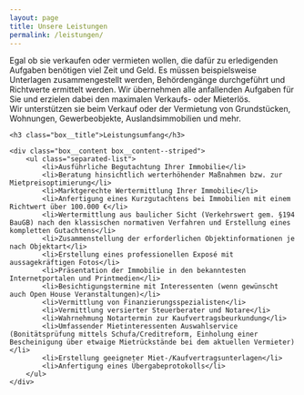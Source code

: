 ```yaml
---
layout: page
title: Unsere Leistungen
permalink: /leistungen/
---
```


Egal ob sie verkaufen oder vermieten wollen, die dafür zu erledigenden Aufgaben benötigen viel Zeit und Geld. Es müssen beispielsweise Unterlagen zusammengestellt werden, Behördengänge durchgeführt und Richtwerte ermittelt werden. Wir übernehmen alle anfallenden Aufgaben für Sie und erzielen dabei den maximalen Verkaufs- oder Mieterlös.  
Wir unterstützen sie beim Verkauf oder der Vermietung von Grundstücken, Wohnungen, Gewerbeobjekte, Auslandsimmobilien und mehr.

<div class="box">

	<h3 class="box__title">Leistungsumfang</h3>

	<div class="box__content box__content--striped">
		<ul class="separated-list">
			<li>Ausführliche Begutachtung Ihrer Immobilie</li>
			<li>Beratung hinsichtlich werterhöhender Maßnahmen bzw. zur Mietpreisoptimierung</li>
			<li>Marktgerechte Wertermittlung Ihrer Immobilie</li>
			<li>Anfertigung eines Kurzgutachtens bei Immobilien mit einem Richtwert über 100.000 €</li>
			<li>Wertermittlung aus baulicher Sicht (Verkehrswert gem. §194 BauGB) nach den klassischen normativen Verfahren und Erstellung eines kompletten Gutachtens</li>
			<li>Zusammenstellung der erforderlichen Objektinformationen je nach Objektart</li>
			<li>Erstellung eines professionellen Exposé mit aussagekräftigen Fotos</li>
			<li>Präsentation der Immobilie in den bekanntesten Internetportalen und Printmedien</li>
			<li>Besichtigungstermine mit Interessenten (wenn gewünscht auch Open House Veranstaltungen)</li>
			<li>Vermittlung von Finanzierungsspezialisten</li>
			<li>Vermittlung versierter Steuerberater und Notare</li>
			<li>Wahrnehmung Notartermin zur Kaufvertragsbeurkundung</li>
			<li>Umfassender Mietinteressenten Auswahlservice (Bonitätsprüfung mittels Schufa/Creditreform, Einholung einer Bescheinigung über etwaige Mietrückstände bei dem aktuellen Vermieter)</li>
			<li>Erstellung geeigneter Miet-/Kaufvertragsunterlagen</li>
			<li>Anfertigung eines Übergabeprotokolls</li>
		</ul>
	</div>

</div>
